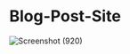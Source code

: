# Blog-Post-Site



![Screenshot (920)](https://github.com/darsh1125/Blog-Post-Site/assets/94056534/04699590-5de0-4cea-bfeb-f376c5081e7f)
